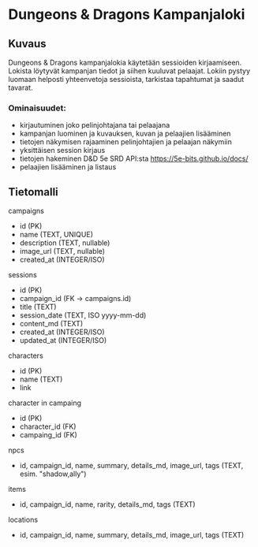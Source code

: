 # Dungeons & Dragons Kampanjaloki

## Kuvaus
Dungeons & Dragons kampanjalokia käytetään sessioiden kirjaamiseen. Lokista löytyvät kampanjan tiedot ja siihen kuuluvat pelaajat. Lokiin pystyy luomaan helposti yhteenvetoja sessioista, tarkistaa tapahtumat ja saadut tavarat. 

### Ominaisuudet:
- kirjautuminen joko pelinjohtajana tai pelaajana
- kampanjan luominen ja kuvauksen, kuvan ja pelaajien lisääminen
- tietojen näkymisen rajaaminen pelinjohtajien ja pelaajan näkymiin
- yksittäisen session kirjaus
- tietojen hakeminen D&D 5e SRD API:sta https://5e-bits.github.io/docs/
- pelaajien lisääminen ja listaus


## Tietomalli

campaigns
- id (PK)
- name (TEXT, UNIQUE)
- description (TEXT, nullable)
- image_url (TEXT, nullable)
- created_at (INTEGER/ISO)

sessions
- id (PK)
- campaign_id (FK → campaigns.id)
- title (TEXT)
- session_date (TEXT, ISO yyyy-mm-dd)
- content_md (TEXT)
- created_at (INTEGER/ISO)
- updated_at (INTEGER/ISO)

characters
- id (PK)
- name (TEXT)
- link

character in campaing
- id (PK)
- character_id (FK)
- campaing_id (FK)

npcs
- id, campaign_id, name, summary, details_md, image_url, tags (TEXT, esim. "shadow,ally")

items
- id, campaign_id, name, rarity, details_md, tags (TEXT)

locations
- id, campaign_id, name, summary, details_md, image_url, tags (TEXT)
